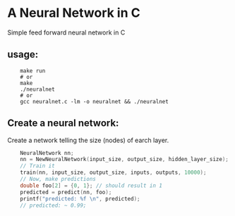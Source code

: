 # A Neural Network in C

Simple feed forward neural network in C

## usage:

```shell
    make run
    # or
    make
    ./neuralnet
    # or
    gcc neuralnet.c -lm -o neuralnet && ./neuralnet
```

## Create a neural network:

Create a network telling the size (nodes) of earch layer.
```c
    NeuralNetwork nn;
    nn = NewNeuralNetwork(input_size, output_size, hidden_layer_size);
    // Train it
    train(nn, input_size, output_size, inputs, outputs, 10000);
    // Now, make predictions
    double foo[2] = {0, 1}; // should result in 1
    predicted = predict(nn, foo);
    printf("predicted: %f \n", predicted);
    // predicted: ~ 0.99;
```


